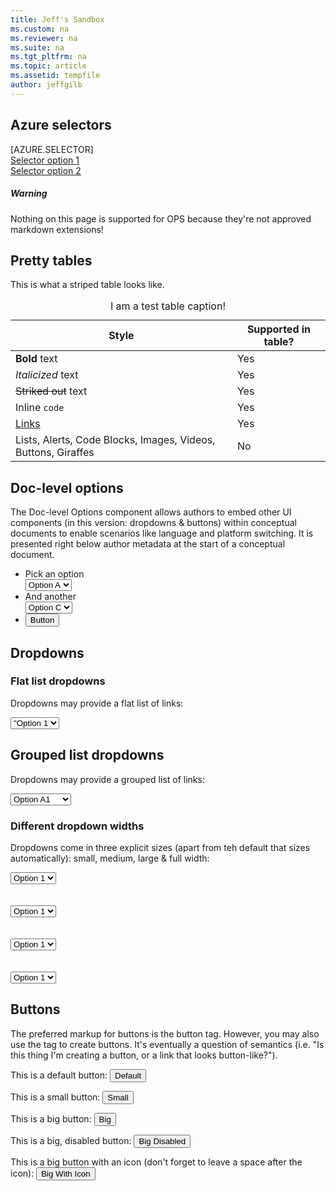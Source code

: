 ```yaml
---
title: Jeff's Sandbox
ms.custom: na
ms.reviewer: na
ms.suite: na
ms.tgt_pltfrm: na
ms.topic: article
ms.assetid: tempfile
author: jeffgilb
---
```


## Azure selectors
[AZURE.SELECTOR]  
[Selector option 1](lp-selector1.md)  
[Selector option 2](lp-selector2.md)  





<div class="alert alert-warning">
	<h5><span class="icon icon-warning"></span> Warning</h5>
	<p>Nothing on this page is supported for OPS because they're not approved markdown extensions!</p>
</div>


## Pretty tables
This is what a striped table looks like.

<div class="table-wrapper">
<table class="table-striped">
	<caption>I am a test table caption!</caption>
	<thread>
		<tr>
			<th>Style</th>
			<th>Supported in table?</th>
		</tr>
	</thread>
	<tbody>
		<tr>
			<td><strong>Bold</strong> text </td>
			<td>Yes</td>
		</tr>
		<tr>
			<td><em>Italicized</em> text </td>
			<td>Yes</td>
		</tr>
		<tr>
			<td><del>Striked out</del> text </td>
			<td>Yes</td>
		</tr>
		<tr>
			<td>Inline <code>code</code></td>
			<td>Yes</td>
		</tr>		
		<tr>
			<td><a href="">Links</a></td>
			<td>Yes</td>
		</tr>
		<tr>
			<td>Lists, Alerts, Code Blocks, Images, Videos, Buttons, Giraffes</td>
			<td>No</td>
		</tr>
	</tbody>
</table>
</div>

## Doc-level options
The Doc-level Options component allows authors to embed other UI components (in this version: dropdowns & buttons) within conceptual documents to enable scenarios like language and platform switching. It is presented right below author metadata at the start of a conceptual document.

<ul class="document-ui">
	<li>
		<div class="dropdown-container">
			<label for="dropdown">Pick an option</label>
			<div class="dropdown">
				<select>
					<option value="option-a">Option A</option>
					<option value="option-b">Option B</option>	
				</select>
			</div>
		</div>
	</li>
	<li>
		<div class="dropdown-container">
			<label for="dropdown">And another</label>
			<div class="dropdown">
				<select>
					<option value="option-c">Option C</option>
					<option value="option-d">Option D</option>	
				</select>
			</div>
		</div>
	</li>
	<li>
		<button type="button" class="button-small">Button</button>
	</li>
</ul>

## Dropdowns
### Flat list dropdowns
<p> Dropdowns may provide a flat list of links:
<div class="dropdown-container">
	<div class="dropdown">
		<select>
			<option value="<a href="https://docsmsftstage.azurewebsites.net/EM/index.html</a>"Option 1</option>
			<option value=".\jeffs-sandbox.html">Option 2</option>
			<option value="jeffs-sandbox.html">Option 3</option>
			<option value=".\jeffs-sandbox.md">Option 4</option>
			<option value="jeffs-sandbox.md">Option 5</option>
		</select>
	</div>
</p>

## Grouped list dropdowns
<p>Dropdowns may provide a grouped list of links:
<div class="dropdown-container">
	<div class="dropdown">
		<select>
			<optgroup label="Group A">
				<option value="Option A1">Option A1</option>
				<option value="Option A2">Option A2</option>
				<option value="Option A3">Option A3</option>
			</optgroup>
			<optgroup label="Group B">
				<option value="Option B1">Option B1</option>
				<option value="Option B2">Option B2</option>
				<option value="Option B3">Option B3</option>
			</optgroup>
		</select>
	</div>
</p>

### Different dropdown widths
<p>Dropdowns come in three explicit sizes (apart from teh default that sizes automatically): small, medium, large & full width:
<div class="dropdown-container dropdown-small">
	<div class="dropdown">
		<select>
			<option value="Option 1">Option 1</option>
			<option value="Option 2">Option 2</option>
			<option value="Option 3">Option 3</option>
		</select>
	</div>
<div><br /><br />
<div class="dropdown-container dropdown-medium">
	<div class="dropdown">
		<select>
			<option value="Option 1">Option 1</option>
			<option value="Option 2">Option 2</option>
			<option value="Option 3">Option 3</option>
		</select>
	</div>
<div><br /><br />
<div class="dropdown-container dropdown-large">
	<div class="dropdown">
		<select>
			<option value="Option 1">Option 1</option>
			<option value="Option 2">Option 2</option>
			<option value="Option 3">Option 3</option>
		</select>
	</div>
<div><br /><br />
<div class="dropdown-container dropdown-full">
	<div class="dropdown">
		<select>
			<option value="Option 1">Option 1</option>
			<option value="Option 2">Option 2</option>
			<option value="Option 3">Option 3</option>
		</select>
	</div>
<div>



## Buttons
The preferred markup for buttons is the button tag. However, you may also use the <a> tag to create buttons. It's eventually a question of semantics (i.e. "Is this thing I'm creating a button, or a link that looks button-like?").

<p>This is a default button:
	<button type="button">Default</button>
</p>
<p>This is a small button:
	<button type="button" class="button-small">Small</button>
</p>
<p>This is a big button:
	<button type="button" class="button-big">Big</button>
</p>
<p>This is a big, disabled button:
	<button type="button" class="button-big" disbaled>Big Disabled</button>
</p>
<p>This is a big button with an icon (don't forget to leave a space after the icon):
	<button type="button" class="button-big"><span class="icon icon-theme-day"> </span>Big With Icon</button>
</p>
